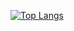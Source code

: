 [![Top Langs](https://github-readme-stats.vercel.app/api/top-langs/?username=pataro97)](https://github.com/pataro97)
